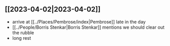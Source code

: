 ## [[2023-04-02|2023-04-02]]
- arrive at [[../Places/Pembrose/index|Pembrose]] late in the day
- [[../People/Borris Stenkar|Borris Stenkar]] mentions we should clear out the rubble
- long rest
